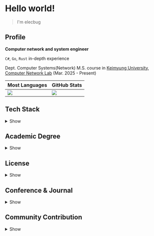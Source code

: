 # Hello world!

> I'm elecbug

## Profile

**Computer network and system engineer**

`C#`, `Go`, `Rust` in-depth experience

Dept. Computer Systems(Network) M.S. course in [Keimyung University](https://www.kmu.ac.kr), [Computer Network Lab](https://sites.google.com/site/computernetworklab/) (Mar. 2025 - Present)

|Most Languages|GitHub Stats|
|--------------|------------|
|![](https://github-readme-stats.vercel.app/api/top-langs/?username=elecbug&layout=compact&langs_count=8&theme=dark)|![](https://github-readme-stats.vercel.app/api?username=elecbug&count_private=true&show_icons=true&rank_icon=github&theme=dark&include_all_commits=true)|

## Tech Stack

<details>
<summary>Show</summary>

### 1. Programming Languages

- C#
- Go
- Python
- C/C++
- Rust
- Java

### 2. Application Development

- WinForm / WPF / MAUI (C#)
- MS Office Interop (C#)

### 3. Networking

- General OSI-7 knowledge
- Network security
- P2P
- Blockchain
- [libp2p](https://libp2p.io) application
  - Kademlia
  - GossipSub

### 4. Data Analysis & AI

- Data analysis libs
  - scipy / numpy / pyplot / networkx
- Introductory AI skills

### 5. DevOps & Infrastructure

- Basic Linux skills
- Scripting
  - Shell script
  - Makefile
- Docker
  - Containerization
  - Custom images
  - Swarm clustering
- DB
  - MySQL

</details>

## Academic Degree

<details>
<summary>Show</summary>

- M.S. (진행 중) 컴퓨터공학 - 컴퓨터시스템전공 (Network), 계명대학교, Present.
- B.S. 컴퓨터공학전공, 계명대학교, Feb. 2025.

</details>

## License

<details>
<summary>Show</summary>

- 정보처리기사, 한국산업인력공단(HRDK), Sep. 12, 2025.
- 정보·컴퓨터 교원 자격증 2급, 대한민국 교육부, Feb. 18, 2025.
- 승강기기능사, 한국산업인력공단(HRDK), Jun. 21, 2019.
- 전기기능사, 한국산업인력공단(HRDK), Dec. 12, 2018.

</details>

## Conference & Journal

<details>
<summary>Show</summary>

- **이성욱**, 주홍택, **"K-P2PLab: P2P 네트워크 토폴로지 분석을 위한 테스트베드 및 분석 플랫폼 개발,"** *KNOM Review,* Vol. 27, No. 2, pp. 40-48, Dec. 2024, [doi:10.22670/knom.2024.27.2.40](https://doi.org/10.22670/knom.2024.27.2.40).
- **이성욱**, 김형엽, 김승민, 주홍택, **"GossipSub Protocol 기반 P2P 네트워크에서 통신 지연시간이 브로드캐스트 효율성에 미치는 영향분석,"** *2025 통신망운용관리 학술대회,* Daejeon, Korea, pp. 12-16, Apr. 2025, [Link](http://dpnm.postech.ac.kr/papers/KNOM/25/KNOM2025_proceedings.pdf).
- **S. Lee**, H. Kim, S. Kim and H. Ju, **"An Analysis of the Impact of Network Delay and Churn on Broadcast Efficiency in GossipSub-based P2P Networks,"** *2025 25th Asia-Pacific Network Operations and Management Symposium (APNOMS),* Kaohsiung, Taiwan, pp. 1-4, Sep. 2025, [doi: 10.23919/APNOMS67058.2025.11181302](https://doi.org/10.23919/APNOMS67058.2025.11181302).
- **S. Lee**, H. Kim, S. Kim and H. Ju, **"K-P2PLab: A Scalable Docker Swarm-Based Testbed for Peer-to-Peer Topology Analysis,"** *2025 25th Asia-Pacific Network Operations and Management Symposium (APNOMS),* Kaohsiung, Taiwan, pp. 1-4, Sep. 2025, [doi: 10.23919/APNOMS67058.2025.11181317](https://doi.org/10.23919/APNOMS67058.2025.11181317).

</details>

## Community Contribution

<details>
<summary>Show</summary>

- **Docker Korea Translation Project**
  - Maintainer of [Docker Korea](https://github.com/docker-ko/docker-ko.github.io), translating Docker official documentation into Korean to support local developers
- **KMU Developer Group Save**
  - Maintainer of [KMU Developer Group Save](https://github.com/kmu-save), online study group for development at Keimyung University

</details>

<!--
## Award

<details>
<summary>Show</summary>

- 창의 IT 경진대회, 프로그램 해커톤 - 우수상, 계명대학교, Oct. 22, 2022.
- 국가우수장학금(이공계), 과학기술정보통신부, Oct. 31, 2023
- 인공지능 소프트웨어 경진대회, AI 프로그램 - 대상, 계명대학교, Sep. 09, 2024
- 창립 125주년 기념 대학생 에세이 대회, 자연공학분야 - 우수상, 계명대학교, Dec. 06, 2024.

</details>
-->

